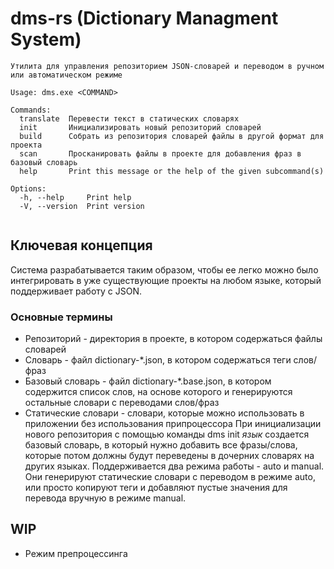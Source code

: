 # dms-rs (Dictionary Managment System)

```
Утилита для управления репозиторием JSON-словарей и переводом в ручном или автоматическом режиме

Usage: dms.exe <COMMAND>

Commands:
  translate  Перевести текст в статических словарях
  init       Инициализировать новый репозиторий словарей
  build      Собрать из репозитория словарей файлы в другой формат для проекта
  scan       Просканировать файлы в проекте для добавления фраз в базовый словарь
  help       Print this message or the help of the given subcommand(s)

Options:
  -h, --help     Print help
  -V, --version  Print version
  
```

## Ключевая концепция
Система разрабатывается таким образом, чтобы ее легко можно было интегрировать в уже существующие проекты на любом языке, который поддерживает работу с JSON.
### Основные термины 
* Репозиторий - директория в проекте, в котором содержаться файлы словарей
* Словарь - файл dictionary-*.json, в котором содержаться теги слов/фраз
* Базовый словарь - файл dictionary-*.base.json, в котором содержится список слов, на основе которого и генерируются остальные словари с переводами слов/фраз
* Статические словари - словари, которые можно использовать в приложении без использования припроцессора
При инициализации нового репозитория с помощью команды dms init *язык* создается базовый словарь, в который нужно добавить все фразы/слова, которые потом должны будут переведены в дочерних словарях на других языках.
Поддерживается два режима работы - auto и manual. Они генерируют статические словари с переводом в режиме auto, или просто копируют теги и добавляют пустые значения для перевода вручную в режиме manual.

## WIP
* Режим препроцессинга

